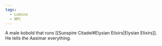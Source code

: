 ```yaml
---
tags:
  - Lumina
  - NPC
---
```

A male kobold that runs [[Sunspire Citadel#Elysian Elixirs|Elysian Elixirs]]. He tells the Aasimar everything. 